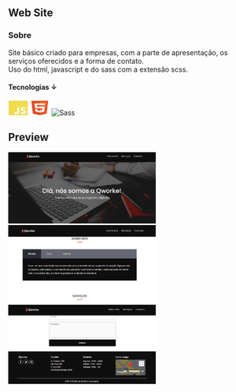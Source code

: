 <h2>Web Site</h2>

<h3>Sobre</h3>

<p>Site básico criado para empresas, com a parte de apresentação, os serviços oferecidos e a forma de contato.<br>
Uso do html, javascript e do sass com a extensão scss. </p>

<h4>Tecnologias &darr;</h4>

<div>
  <img alt="Js" height="30" width="40" src="https://raw.githubusercontent.com/devicons/devicon/master/icons/javascript/javascript-plain.svg">
  <img alt="HTML" height="30" width="40" src="https://raw.githubusercontent.com/devicons/devicon/master/icons/html5/html5-original.svg">
  <img alt="Sass" height="30" width="40" src="https://img.shields.io/badge/Sass-CC6699?style=for-the-badge&logo=sass&logoColor=white">
</div>

## Preview

<div>
  <img loading="lazy" src="./img/image1.png" width=300>
  </br>
  <img loading="lazy" src="./img/image2.png" width=300>
  </br>
  <img loading="lazy" src="./img/image3.png" width=300>
</div>

  


